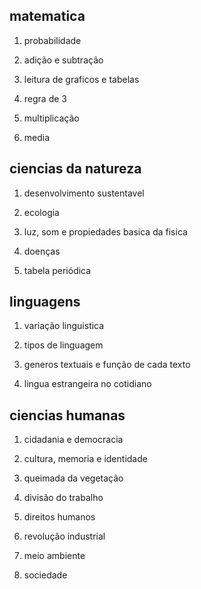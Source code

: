 ## matematica

1. probabilidade

2. adição e subtração

3. leitura de graficos e tabelas

4. regra de 3

5. multiplicação 

6. media


## ciencias da natureza

1. desenvolvimento sustentavel

2. ecologia

3. luz, som e propiedades basica da fisica

4. doenças

5. tabela periódica


## linguagens

1. variação linguistica

2. tipos de linguagem

3. generos textuais e função de cada texto

4. lingua estrangeira no cotidiano


## ciencias humanas

1. cidadania e democracia

2. cultura, memoria e identidade

3. queimada da vegetação 

4. divisão do trabalho

5. direitos humanos

6. revolução industrial 

7. meio ambiente

8. sociedade